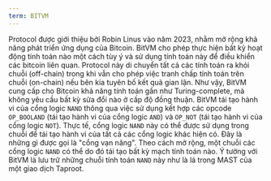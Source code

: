 ```yaml
---
term: BITVM
---
```


Protocol được giới thiệu bởi Robin Linus vào năm 2023, nhằm mở rộng khả năng phát triển ứng dụng của Bitcoin. BitVM cho phép thực hiện bất kỳ hoạt động tính toán nào một cách tùy ý và sử dụng tính toán này để điều khiển các bitcoin liên quan. Protocol này di chuyển tất cả các tính toán ra khỏi chuỗi (off-chain) trong khi vẫn cho phép việc tranh chấp tính toán trên chuỗi (on-chain) nếu bên kia tuyên bố kết quả gian lận. Như vậy, BitVM cung cấp cho Bitcoin khả năng tính toán gần như Turing-complete, mà không yêu cầu bất kỳ sửa đổi nào ở cấp độ đồng thuận. BitVM tái tạo hành vi của cổng logic `NAND` thông qua việc sử dụng kết hợp các opcode `OP_BOOLAND` (tái tạo hành vi của cổng logic `AND`) và `OP_NOT` (tái tạo hành vi của cổng logic `NOT`). Thực tế, cổng logic `NAND` này có thể được sử dụng trong chuỗi để tái tạo hành vi của tất cả các cổng logic khác hiện có. Đây là những gì được gọi là "cổng vạn năng". Theo cách mở rộng, một chuỗi các cổng logic `NAND` có thể do đó tái tạo bất kỳ mạch tính toán nào. Ý tưởng với BitVM là lưu trữ những chuỗi tính toán `NAND` này như là lá trong MAST của một giao dịch Taproot.